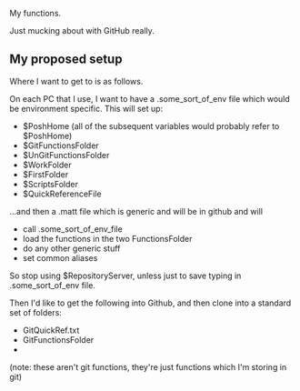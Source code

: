 My functions.

Just mucking about with GitHub really.

## My proposed setup

Where I want to get to is as follows.

On each PC that I use, I want to have a .some_sort_of_env file which would be environment specific. This will set up:

- $PoshHome (all of the subsequent variables would probably refer to $PoshHome)
- $GitFunctionsFolder
- $UnGitFunctionsFolder
- $WorkFolder
- $FirstFolder
- $ScriptsFolder
- $QuickReferenceFile

...and then a .matt file which is generic and will be in github and will

- call .some_sort_of_env_file
- load the functions in the two FunctionsFolder
- do any other generic stuff
- set common aliases

So stop using $RepositoryServer, unless just to save typing in .some_sort_of_env file.

Then I'd like to get the following into Github, and then clone into a standard set of folders:

- GitQuickRef.txt
- GitFunctionsFolder
- 

(note: these aren't git functions, they're just functions which I'm storing in git)



